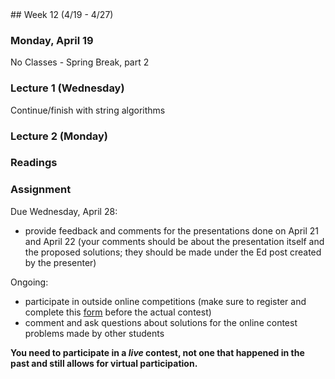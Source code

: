 <div class="week">

<div class="week_heading" markdown="1">
## Week 12 (4/19 - 4/27)
</div>

<div class="column_materials"  markdown="1">

### Monday, April 19

No Classes - Spring Break, part 2

### Lecture 1 (Wednesday)

Continue/finish with string algorithms


### Lecture 2 (Monday)



### Readings




</div>

<div class="column_assign"  markdown="1">


### Assignment

Due Wednesday, April 28:
- provide feedback and comments for the presentations done on April 21 and April 22
(your comments should be about the presentation itself and the proposed solutions;
they should be made under the Ed post created by the presenter)


Ongoing:
- participate in outside online competitions (make sure to register and complete
this [form](https://forms.gle/h4Lb5faESmUsUybE8) before the actual contest)
- comment and ask questions about solutions for the online contest problems made by other students

__You need to participate in a _live_ contest, not one that happened in the past and still allows for virtual participation.__


</div>
</div>
